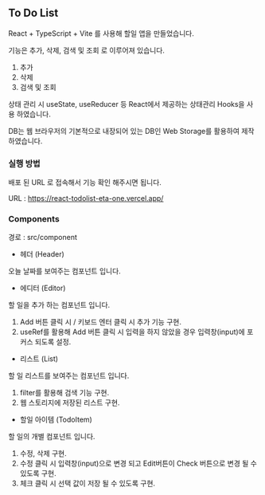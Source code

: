 ## To Do List
React + TypeScript + Vite 를 사용해 할일 앱을 만들었습니다.

기능은 추가, 삭제, 검색 및 조회 로 이루어져 있습니다.
1. 추가
2. 삭제
3. 검색 및 조회

상태 관리 시 useState, useReducer 등 React에서 제공하는 상태관리 Hooks을 사용 하였습니다.

DB는 웹 브라우저의 기본적으로 내장되어 있는 DB인 Web Storage를 활용하여 제작 하였습니다.

### 실행 방법
배포 된 URL 로 접속해서 기능 확인 해주시면 됩니다.

URL : https://react-todolist-eta-one.vercel.app/

### Components
경로 : src/component

- 헤더 (Header)

오늘 날짜를 보여주는 컴포넌트 입니다.

- 에디터 (Editor)

할 일을 추가 하는 컴포넌트 입니다.
1. Add 버튼 클릭 시 / 키보드 엔터 클릭 시 추가 기능 구현.
2. useRef를 활용해 Add 버튼 클릭 시 입력을 하지 않았을 경우 입력창(input)에 포커스 되도록 설정.

- 리스트 (List)

할 일 리스트를 보여주는 컴포넌트 입니다.
1. filter를 활용해 검색 기능 구현.
2. 웹 스토리지에 저장된 리스트 구현.

- 할일 아이템 (TodoItem)

할 일의 개별 컴포넌트 입니다.
1. 수정, 삭제 구현.
2. 수정 클릭 시 입력창(input)으로 변경 되고 Edit버튼이 Check 버튼으로 변경 될 수 있도록 구현.
3. 체크 클릭 시 선택 값이 저장 될 수 있도록 구현.


